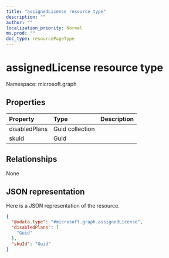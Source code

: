 ```yaml
---
title: "assignedLicense resource type"
description: ""
author: ""
localization_priority: Normal
ms.prod: ""
doc_type: resourcePageType
---
```


# assignedLicense resource type


Namespace: microsoft.graph



## Properties
|Property|Type|Description|
|:---|:---|:---|
|disabledPlans|Guid collection||
|skuId|Guid||

## Relationships
None

## JSON representation
Here is a JSON representation of the resource.
<!-- {
  "blockType": "resource",
  "@odata.type": "microsoft.graph.assignedLicense"
}
-->
``` json
{
  "@odata.type": "#microsoft.graph.assignedLicense",
  "disabledPlans": [
    "Guid"
  ],
  "skuId": "Guid"
}
```

